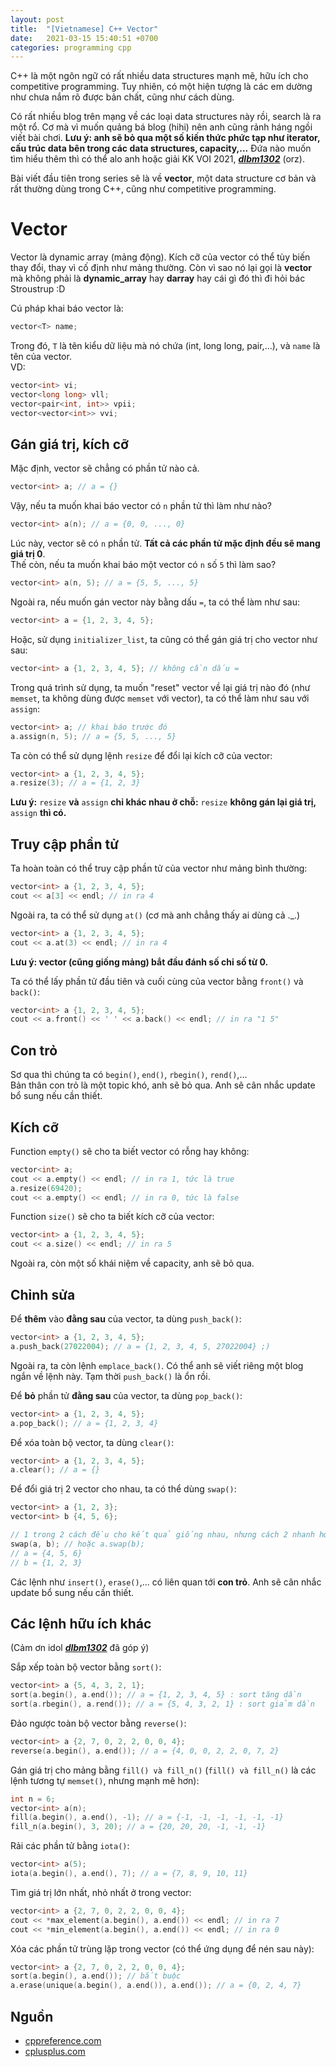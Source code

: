 ```yaml
---
layout: post
title:  "[Vietnamese] C++ Vector"
date:   2021-03-15 15:40:51 +0700
categories: programming cpp
---
```


C++ là một ngôn ngữ có rất nhiều data structures mạnh mẽ, hữu ích cho competitive programming. Tuy nhiên, có một hiện tượng là các em dường như chưa nắm rõ được bản chất, cũng như cách dùng.

Có rất nhiều blog trên mạng về các loại data structures này rồi, search là ra một rổ. Cơ mà vì muốn quảng bá blog (hihi) nên anh cũng rảnh háng ngồi viết bài chơi.
**Lưu ý: anh sẽ bỏ qua một số kiến thức phức tạp như iterator, cấu trúc data bên trong các data structures, capacity,...**
Đứa nào muốn tìm hiểu thêm thì có thể alo anh hoặc giải KK VOI 2021, ***[dlbm1302](https://www.facebook.com/dlbm.1302)*** (orz).

Bài viết đầu tiên trong series sẽ là về **vector**, một data structure cơ bản và rất thường dùng trong C++, cũng như competitive programming.

# Vector
Vector là dynamic array (mảng động). Kích cỡ của vector có thể tùy biến thay đổi, thay vì cố định như mảng thường.
Còn vì sao nó lại gọi là **vector** mà không phải là **dynamic\_array** hay **darray** hay cái gì đó thì đi hỏi bác Stroustrup :D

Cú pháp khai báo vector là:
```cpp
vector<T> name;
```
Trong đó, `T` là tên kiểu dữ liệu mà nó chứa (int, long long, pair,...), và `name` là tên của vector.<br/>
VD:
```cpp
vector<int> vi;
vector<long long> vll;
vector<pair<int, int>> vpii;
vector<vector<int>> vvi;
```

## Gán giá trị, kích cỡ
Mặc định, vector sẽ chẳng có phần tử nào cả.
```cpp
vector<int> a; // a = {}
```

Vậy, nếu ta muốn khai báo vector có `n` phần tử thì làm như nào?
```cpp
vector<int> a(n); // a = {0, 0, ..., 0}
```

Lúc này, vector sẽ có `n` phần tử. **Tất cả các phần tử mặc định đều sẽ mang giá trị 0**.<br/>
Thế còn, nếu ta muốn khai báo một vector có `n` số `5` thì làm sao?
```cpp
vector<int> a(n, 5); // a = {5, 5, ..., 5}
```

Ngoài ra, nếu muốn gán vector này bằng dấu `=`, ta có thể làm như sau:
```cpp
vector<int> a = {1, 2, 3, 4, 5};
```

Hoặc, sử dụng `initializer_list`, ta cũng có thể gán giá trị cho vector như sau:
```cpp
vector<int> a {1, 2, 3, 4, 5}; // không cần dấu =
```

Trong quá trình sử dụng, ta muốn "reset" vector về lại giá trị nào đó (như `memset`, ta không dùng được `memset` với vector), ta có thể làm như sau với `assign`:
```cpp
vector<int> a; // khai báo trước đó
a.assign(n, 5); // a = {5, 5, ..., 5}
```

Ta còn có thể sử dụng lệnh `resize` để đổi lại kích cỡ của vector:
```cpp
vector<int> a {1, 2, 3, 4, 5};
a.resize(3); // a = {1, 2, 3}
```

**Lưu ý:** `resize` **và** `assign` **chỉ khác nhau ở chỗ:** `resize` **không gán lại giá trị,** `assign` **thì có.**

## Truy cập phần tử
Ta hoàn toàn có thể truy cập phần tử của vector như mảng bình thường:
```cpp
vector<int> a {1, 2, 3, 4, 5};
cout << a[3] << endl; // in ra 4
```

Ngoài ra, ta có thể sử dụng `at()` (cơ mà anh chẳng thấy ai dùng cả .\_.)
```cpp
vector<int> a {1, 2, 3, 4, 5};
cout << a.at(3) << endl; // in ra 4
```

**Lưu ý: vector (cũng giống mảng) bắt đầu đánh số chỉ số từ 0.**

Ta có thể lấy phần tử đầu tiên và cuối cùng của vector bằng `front()` và `back()`:
```cpp
vector<int> a {1, 2, 3, 4, 5};
cout << a.front() << ' ' << a.back() << endl; // in ra "1 5"
```

## Con trỏ
Sơ qua thì chúng ta có `begin()`, `end()`, `rbegin()`, `rend()`,...<br/>
Bản thân con trỏ là một topic khó, anh sẽ bỏ qua. Anh sẽ cân nhắc update bổ sung nếu cần thiết.

## Kích cỡ
Function `empty()` sẽ cho ta biết vector có rỗng hay không:
```cpp
vector<int> a;
cout << a.empty() << endl; // in ra 1, tức là true
a.resize(69420);
cout << a.empty() << endl; // in ra 0, tức là false
```

Function `size()` sẽ cho ta biết kích cỡ của vector:
```cpp
vector<int> a {1, 2, 3, 4, 5};
cout << a.size() << endl; // in ra 5
```

Ngoài ra, còn một số khái niệm về capacity, anh sẽ bỏ qua.

## Chỉnh sửa
Để **thêm** vào **đằng sau** của vector, ta dùng `push_back()`:
```cpp
vector<int> a {1, 2, 3, 4, 5};
a.push_back(27022004); // a = {1, 2, 3, 4, 5, 27022004} ;)
```

Ngoài ra, ta còn lệnh `emplace_back()`. Có thể anh sẽ viết riêng một blog ngắn về lệnh này. Tạm thời `push_back()` là ổn rồi.

Để **bỏ** phần tử **đằng sau** của vector, ta dùng `pop_back()`:
```cpp
vector<int> a {1, 2, 3, 4, 5};
a.pop_back(); // a = {1, 2, 3, 4}
```

Để xóa toàn bộ vector, ta dùng `clear()`:
```cpp
vector<int> a {1, 2, 3, 4, 5};
a.clear(); // a = {}
```

Để đổi giá trị 2 vector cho nhau, ta có thể dùng `swap()`:
```cpp
vector<int> a {1, 2, 3};
vector<int> b {4, 5, 6};

// 1 trong 2 cách đều cho kết quả giống nhau, nhưng cách 2 nhanh hơn cách 1
swap(a, b); // hoặc a.swap(b);
// a = {4, 5, 6}
// b = {1, 2, 3}
```

Các lệnh như `insert()`, `erase()`,... có liên quan tới **con trỏ**. Anh sẽ cân nhắc update bổ sung nếu cần thiết.

## Các lệnh hữu ích khác
(Cảm ơn idol ***[dlbm1302](https://www.facebook.com/dlbm.1302)*** đã góp ý)

Sắp xếp toàn bộ vector bằng `sort()`:
```cpp
vector<int> a {5, 4, 3, 2, 1};
sort(a.begin(), a.end()); // a = {1, 2, 3, 4, 5} : sort tăng dần
sort(a.rbegin(), a.rend()); // a = {5, 4, 3, 2, 1} : sort giảm dần
```

Đảo ngược toàn bộ vector bằng `reverse()`:
```cpp
vector<int> a {2, 7, 0, 2, 2, 0, 0, 4};
reverse(a.begin(), a.end()); // a = {4, 0, 0, 2, 2, 0, 7, 2}
```

Gán giá trị cho mảng bằng `fill() và fill_n()` (`fill() và fill_n()` là các lệnh tương tự `memset()`, nhưng mạnh mẽ hơn):
```cpp
int n = 6;
vector<int> a(n);
fill(a.begin(), a.end(), -1); // a = {-1, -1, -1, -1, -1, -1}
fill_n(a.begin(), 3, 20); // a = {20, 20, 20, -1, -1, -1}
```

Rải các phần tử bằng `iota()`:
```cpp
vector<int> a(5);
iota(a.begin(), a.end(), 7); // a = {7, 8, 9, 10, 11}
```

Tìm giá trị lớn nhất, nhỏ nhất ở trong vector:
```cpp
vector<int> a {2, 7, 0, 2, 2, 0, 0, 4};
cout << *max_element(a.begin(), a.end()) << endl; // in ra 7
cout << *min_element(a.begin(), a.end()) << endl; // in ra 0
```

Xóa các phần tử trùng lặp trong vector (có thể ứng dụng để nén sau này):
```cpp
vector<int> a {2, 7, 0, 2, 2, 0, 0, 4};
sort(a.begin(), a.end()); // bắt buộc
a.erase(unique(a.begin(), a.end()), a.end()); // a = {0, 2, 4, 7}
```

## Nguồn
* [cppreference.com](https://en.cppreference.com/w/cpp/container/vector)
* [cplusplus.com](https://www.cplusplus.com/reference/vector/vector)
